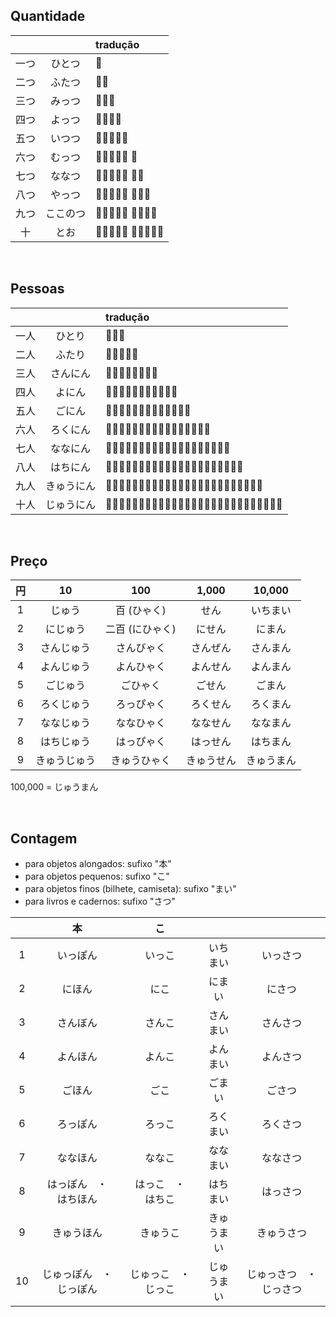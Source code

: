 ## Quantidade

|   |   | tradução |
|:---:|:---:|:---|
| 一つ | ひとつ | 🍎 |
| 二つ | ふたつ | 🍎🍎 |
| 三つ | みっつ | 🍎🍎🍎 |
| 四つ | よっつ | 🍎🍎🍎🍎 |
| 五つ | いつつ | 🍎🍎🍎🍎🍎 |
| 六つ | むっつ | 🍎🍎🍎🍎🍎 🍊 |
| 七つ | ななつ | 🍎🍎🍎🍎🍎 🍊🍊 |
| 八つ | やっつ | 🍎🍎🍎🍎🍎 🍊🍊🍊 |
| 九つ | ここのつ | 🍎🍎🍎🍎🍎 🍊🍊🍊🍊 |
| 十 | とお | 🍎🍎🍎🍎🍎 🍊🍊🍊🍊🍊 |

<br>


## Pessoas

|   |   | tradução |
|:---:|:---:|:---|
| 一人 | ひとり | 🧍🏻‍♀️ |
| 二人 | ふたり | 🧍🏻‍♀️🧍🏻 |
| 三人 | さんにん | 🧍🏻‍♀️🧍🏻🧍🏻‍♂️ |
| 四人 | よにん | 🧍🏻‍♀️🧍🏻🧍🏻‍♂️🧍🏼‍♀️ |
| 五人 | ごにん | 🧍🏻‍♀️🧍🏻🧍🏻‍♂️🧍🏼‍♀️🧍🏼 |
| 六人 | ろくにん | 🧍🏻‍♀️🧍🏻🧍🏻‍♂️🧍🏼‍♀️🧍🏼🧍🏼‍♂️ |
| 七人 | ななにん | 🧍🏻‍♀️🧍🏻🧍🏻‍♂️🧍🏼‍♀️🧍🏼🧍🏼‍♂️🧍🏽‍♀️ |
| 八人 | はちにん | 🧍🏻‍♀️🧍🏻🧍🏻‍♂️🧍🏼‍♀️🧍🏼🧍🏼‍♂️🧍🏽‍♀️🧍🏽 |
| 九人 | きゅうにん | 🧍🏻‍♀️🧍🏻🧍🏻‍♂️🧍🏼‍♀️🧍🏼🧍🏼‍♂️🧍🏽‍♀️🧍🏽🧍🏽‍♂️ |
| 十人 | じゅうにん | 🧍🏻‍♀️🧍🏻🧍🏻‍♂️🧍🏼‍♀️🧍🏼🧍🏼‍♂️🧍🏽‍♀️🧍🏽🧍🏽‍♂🧍🏾‍♀️️ |

<br>

## Preço

| 円 | 10 | 100 | 1,000 | 10,000 |
|:---:|:---:|:---:|:---:|:---:|
| 1 | じゅう | 百 (ひゃく) | せん | いちまい |
| 2 | にじゅう | 二百 (にひゃく) | にせん | にまん |
| 3 | さんじゅう | さんびゃく | さんぜん | さんまん |
| 4 | よんじゅう | よんひゃく | よんせん | よんまん |
| 5 | ごじゅう | ごひゃく | ごせん | ごまん |
| 6 | ろくじゅう | ろっぴゃく | ろくせん | ろくまん |
| 7 | ななじゅう | ななひゃく | ななせん | ななまん |
| 8 | はちじゅう | はっぴゃく | はっせん | はちまん |
| 9 | きゅうじゅう | きゅうひゃく | きゅうせん | きゅうまん |

100,000 = じゅうまん

<br>


## Contagem

- para objetos alongados: sufixo "本"
- para objetos pequenos: sufixo "こ"
- para objetos finos (bilhete, camiseta): sufixo "まい"
- para livros e cadernos: sufixo "さつ"

|  | 本 | こ |  |  |
|:---:|:---:|:---:|:---:|:---:|
| 1 | いっぽん | いっこ | いちまい | いっさつ |
| 2 | にほん | にこ | にまい | にさつ |
| 3 | さんぼん | さんこ | さんまい | さんさつ |
| 4 | よんほん | よんこ | よんまい | よんさつ |
| 5 | ごほん | ごこ | ごまい | ごさつ |
| 6 | ろっぽん | ろっこ | ろくまい | ろくさつ |
| 7 | ななほん | ななこ | ななまい | ななさつ |
| 8 | はっぽん　・　はちほん | はっこ　・　はちこ | はちまい | はっさつ |
| 9 | きゅうほん | きゅうこ | きゅうまい | きゅうさつ |
| 10 | じゅっぽん　・　じっぽん | じゅっこ　・　じっこ | じゅうまい | じゅっさつ　・　じっさつ |